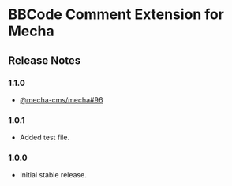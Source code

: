 BBCode Comment Extension for Mecha
==================================

Release Notes
-------------

### 1.1.0

 - [@mecha-cms/mecha#96](https://github.com/mecha-cms/mecha/issues/96)

### 1.0.1

 - Added test file.

### 1.0.0

 - Initial stable release.
